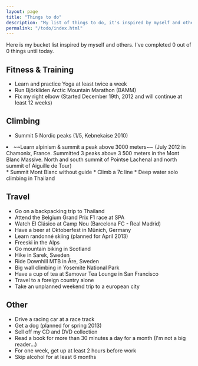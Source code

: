 ```yaml
---
layout: page
title: "Things to do"
description: "My list of things to do, it's inspired by myself and others. "
permalink: "/todo/index.html"
---
```


Here is my bucket list inspired by myself and others. I've completed <span class="bucket-items-completed">0</span> out of <span class="bucket-items-total">0</span> things until today.

## Fitness & Training

* Learn and practice Yoga at least twice a week
* Run Björkliden Arctic Mountain Marathon (BAMM)
* Fix my right elbow (Started December 19th, 2012 and will continue at least 12 weeks)

## Climbing

* Summit 5 Nordic peaks (1/5, Kebnekaise 2010)
<li class="complete"> ~~Learn alpinism & summit a peak above 3000 meters~~ (July 2012 in Chamonix, France. Summitted 3 peaks above 3 500 meters in the Mont Blanc Massive. North and south summit of Pointse Lachenal and north summit of Aiguille de Tour)</li>
* Summit Mont Blanc without guide
* Climb a 7c line
* Deep water solo climbing in Thailand

## Travel

* Go on a backpacking trip to Thailand
* Attend the Belgium Grand Prix F1 race at SPA
* Watch El Clásico at Camp Nou (Barcelona FC - Real Madrid)
* Have a beer at Oktoberfest in Münich, Germany
* Learn randonné skiing (planned for April 2013)
* Freeski in the Alps
* Go mountain biking in Scotland
* Hike in Sarek, Sweden
* Ride Downhill MTB in Åre, Sweden
* Big wall climbing in Yosemite National Park
* Have a cup of tea at Samovar Tea Lounge in San Francisco
* Travel to a foreign country alone
* Take an unplanned weekend trip to a european city

## Other

* Drive a racing car at a race track
* Get a dog (planned for spring 2013)
* Sell off my CD and DVD collection
* Read a book for more than 30 minutes a day for a month (I'm not a big reader...)
* For one week, get up at least 2 hours before work
* Skip alcohol for at least 6 months